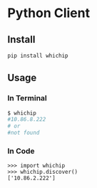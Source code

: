 # Python Client

## Install

```bash
pip install whichip
```

## Usage

### In Terminal

```bash
$ whichip
#10.86.8.222
# or
#not found
```

### In Code

```doctest
>>> import whichip
>>> whichip.discover()
['10.86.2.222']
```
